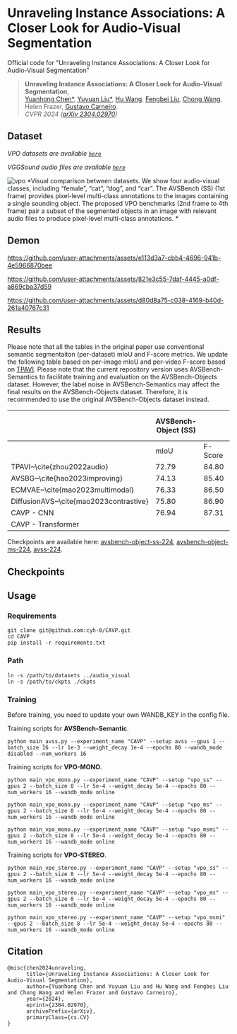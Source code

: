 # Unraveling Instance Associations: A Closer Look for Audio-Visual Segmentation
Official code for "Unraveling Instance Associations: A Closer Look for Audio-Visual Segmentation"

> **Unraveling Instance Associations: A Closer Look for Audio-Visual Segmentation**,<br />
> [Yuanhong Chen*](https://scholar.google.com/citations?user=PiWKAx0AAAAJ&hl=en&oi=ao), [Yuyuan Liu*](https://scholar.google.com/citations?user=SibDXFQAAAAJ&hl=zh-CN), [Hu Wang](https://huwang01.github.io/), [Fengbei Liu](https://fbladl.github.io/), [Chong Wang](https://scholar.google.com/citations?user=IWcTej4AAAAJ&hl=en&oi=ao), Helen Frazer, [Gustavo Carneiro](https://www.surrey.ac.uk/people/gustavo-carneiro).            
> *CVPR 2024 ([arXiv 2304.02970](https://arxiv.org/abs/2304.02970))*

<!-- This work presents VPO and CAVP -->
## Dataset
*VPO datasets are available [`here`](https://drive.google.com/file/d/12jq7-Ke09ZPoUI1od44q97DNLrThoHc3/view?usp=sharing)*

*VGGSound audio files are available [`here`](https://drive.google.com/file/d/1-OB3E9qbanfvZGbxvmRL05hsxwD0YOPq/view?usp=sharing)*

![vpo](./figs/avs_vpo_dataset.png)
*Visual comparison between datasets. We show four audio-visual classes, including “female”, “cat”, “dog”, and “car”. The AVSBench (SS) (1st frame) provides pixel-level multi-class annotations to the images containing a single sounding object.  The proposed VPO benchmarks (2nd frame to 4th frame) pair a subset of the segmented objects in an image with relevant audio files to produce pixel-level multi-class annotations.
*


## Demon

https://github.com/user-attachments/assets/e113d3a7-cbb4-4696-941b-4e5966870bee


https://github.com/user-attachments/assets/821e3c55-7daf-4445-a0df-a869cba37d59


https://github.com/user-attachments/assets/d80d8a75-c038-4169-b40d-261a40767c31



## Results

Please note that all the tables in the original paper use conventional semantic segmentaiton (per-dataset) mIoU and F-score metrics. We update the following table based on per-image mIoU and per-video F-score based on [TPAVI](https://github.com/OpenNLPLab/AVSBench). Please note that the current repository version uses AVSBench-Semantics to facilitate training and evaluation on the AVSBench-Objects dataset. However, the label noise in AVSBench-Semantics may affect the final results on the AVSBench-Objects dataset. Therefore, it is recommended to use the original AVSBench-Objects dataset instead.

|                                        | AVSBench-Object (SS) |         | AVSBench-Object (MS) |         | AVSBench-Semantics |         |
|----------------------------------------|----------------------|---------|----------------------|---------|--------------------|---------|
|                                        | mIoU                 | F-Score | mIoU                 | F-Score | mIoU               | F-Score |
| TPAVI~\cite{zhou2022audio}             | 72.79                | 84.80   | 47.88                | 57.80   | 20.18              | 25.20   |
| AVSBG~\cite{hao2023improving}          | 74.13                | 85.40   | 44.95                | 56.80   | -                  | -       |
| ECMVAE~\cite{mao2023multimodal}        | 76.33                | 86.50   | 48.69                | 60.70   | -                  | -       |
| DiffusionAVS~\cite{mao2023contrastive} | 75.80                | 86.90   | 49.77                | 62.10   | -                  | -       |
| CAVP - CNN                             | 76.94                | 87.31   | 52.68                | 64.87   | 30.37              | 35.29   |
| CAVP - Transformer                     |                      |         |                      |         |                    |         |

Checkpoints are available here:
[avsbench-object-ss-224](https://drive.google.com/file/d/1uBteMNAO_dXVgN8yzII901469jfJxcmO/view?usp=drive_link), 
[avsbench-object-ms-224](https://drive.google.com/file/d/1ZWE8dJV_uLfMrbnvZ8NW6GGwXM8-QhxA/view?usp=drive_link), 
[avss-224](https://drive.google.com/file/d/1DwVw_NtDv23QacpNvKlabWSnnPy25xfr/view?usp=drive_link).






## Checkpoints


## Usage
### Requirements
```
git clone git@github.com:cyh-0/CAVP.git
cd CAVP
pip install -r requirements.txt
```
### Path
```
ln -s /path/to/datasets ../audio_visual
ln -s /path/to/ckpts ./ckpts
```

### Training
Before training, you need to update your own WANDB_KEY in the config file.


Training scripts for **AVSBench-Semantic**. 
```
python main_avss.py --experiment_name "CAVP" --setup avss --gpus 1 --batch_size 16 --lr 1e-3 --weight_decay 1e-4 --epochs 80 --wandb_mode disabled --num_workers 16
```

Training scripts for **VPO-MONO**. 
```
python main_vpo_mono.py --experiment_name "CAVP" --setup "vpo_ss" --gpus 2 --batch_size 8 --lr 5e-4 --weight_decay 5e-4 --epochs 80 --num_workers 16 --wandb_mode online

python main_vpo_mono.py --experiment_name "CAVP" --setup "vpo_ms" --gpus 2 --batch_size 8 --lr 5e-4 --weight_decay 5e-4 --epochs 80 --num_workers 16 --wandb_mode online

python main_vpo_mono.py --experiment_name "CAVP" --setup "vpo_msmi" --gpus 2 --batch_size 8 --lr 5e-4 --weight_decay 5e-4 --epochs 80 --num_workers 16 --wandb_mode online
```

Training scripts for **VPO-STEREO**. 
```
python main_vpo_stereo.py --experiment_name "CAVP" --setup "vpo_ss" --gpus 2 --batch_size 8 --lr 5e-4 --weight_decay 5e-4 --epochs 80 --num_workers 16 --wandb_mode online

python main_vpo_stereo.py --experiment_name "CAVP" --setup "vpo_ms" --gpus 2 --batch_size 8 --lr 5e-4 --weight_decay 5e-4 --epochs 80 --num_workers 16 --wandb_mode online

python main_vpo_stereo.py --experiment_name "CAVP" --setup "vpo_msmi" --gpus 2 --batch_size 8 --lr 5e-4 --weight_decay 5e-4 --epochs 80 --num_workers 16 --wandb_mode online
```




## Citation
```
@misc{chen2024unraveling,
      title={Unraveling Instance Associations: A Closer Look for Audio-Visual Segmentation}, 
      author={Yuanhong Chen and Yuyuan Liu and Hu Wang and Fengbei Liu and Chong Wang and Helen Frazer and Gustavo Carneiro},
      year={2024},
      eprint={2304.02970},
      archivePrefix={arXiv},
      primaryClass={cs.CV}
}
```
